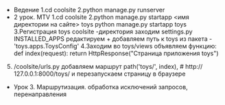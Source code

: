 * Ведение
1.cd coolsite 
2.python manage.py runserver
* 2 урок. MTV
1.cd coolsite 
2.python manage.py startapp <имя директории на сайте>  toys
python manage.py startapp toys
3.Регистрация toys
coolsite -директория
заходим settings.py
INSTALLED_APPS редактируем + добавляем путь к toys из пакета
-'toys.apps.ToysConfig' 
4.Заходим во toys/views 
объявляем функцию:
def index(request):
    return HttpResponse("Страница приложения toys")
5. /coolsite/urls.py добавляем маршрут
  path('toys/', index), # http:// 127.0.0.1:8000/toys/ 
и перезапускаем страницу в браузере
* Урок 3. Маршрутизация. обработка исключений запросов, перенаправления 
